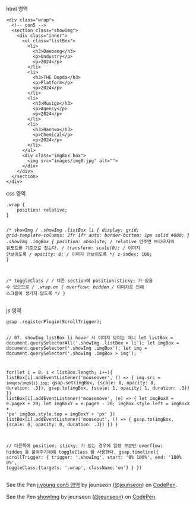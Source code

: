 <p>html 영역</p>
<pre><code class="language-html">&lt;div class=&quot;wrap&quot;&gt;
  &lt;!-- con5 --&gt;
  &lt;section class=&quot;showImg&quot;&gt;
    &lt;div class=&quot;inner&quot;&gt;
      &lt;ul class=&quot;listBox&quot;&gt;
        &lt;li&gt;
          &lt;h3&gt;Daebang&lt;/h3&gt;
          &lt;p&gt;Undustry&lt;/p&gt;
          &lt;p&gt;2024&lt;/p&gt;
        &lt;/li&gt;
        &lt;li&gt;
          &lt;h3&gt;THE Dopda&lt;/h3&gt;
          &lt;p&gt;Platform&lt;/p&gt;
          &lt;p&gt;2024&lt;/p&gt;
        &lt;/li&gt;
        &lt;li&gt;
          &lt;h3&gt;Musign&lt;/h3&gt;
          &lt;p&gt;Agency&lt;/p&gt;
          &lt;p&gt;2024&lt;/p&gt;
        &lt;/li&gt;
        &lt;li&gt;
          &lt;h3&gt;Hanhwa&lt;/h3&gt;
          &lt;p&gt;Chemical&lt;/p&gt;
          &lt;p&gt;2024&lt;/p&gt;
        &lt;/li&gt;
      &lt;/ul&gt;
      &lt;div class=&quot;imgBox box&quot;&gt;
        &lt;img src=&quot;images/img0.jpg&quot; alt=&quot;&quot;&gt;
      &lt;/div&gt;
    &lt;/div&gt;
  &lt;/section&gt;  
&lt;/div&gt;</code></pre>
<p>css 영역</p>
<pre><code class="language-css">.wrap {
    position: relative;
}

/* showImg */
.showImg .listBox li {
    display: grid;
    grid-template-columns: 2fr 1fr auto;
    border-bottom: 1px solid #000;
}
.showImg .imgBox {
    position: absolute; 
    /*  relative 안주면 브라우저의 뷰포트를 기준으로 잡는다.  */
    transform: scale(0);
    /*  이미지 안보이도록  */
    opacity: 0;
   /*  이미지 안보이도록  */
    z-index: 100;
}

/* toggleClass */
/*  다른 section에 position:sticky; 가 있을 수 있으므로  */
.wrap.on {
  overflow: hidden
  /*  이미지로 인해 스크롤이 생기지 않도록  */
}</code></pre>
<p>js 영역</p>
<pre><code class="language-js">gsap .registerPlugin(ScrollTrigger);

// 07. showImg listBox li hover 시 이미지 보이는 애니
let listBox = document.querySelectorAll(&#39;.showImg .listBox &gt; li&#39;);
let imgBox = document.querySelector(&#39;.showImg .imgBox&#39;);
let img = document.querySelector(&#39;.showImg .imgBox &gt; img&#39;);

for(let i = 0; i &lt; listBox.length; i++){
  listBox[i].addEventListener(&#39;mouseover&#39;, () =&gt; {
    img.src = `images/img${i}.jpg`;
    gsap.set(imgBox, {scale: 0, opacity: 0, duration: .3}),
    gsap.to(imgBox, {scale: 1, opacity: 1, duration: .3})
  })
  listBox[i].addEventListener(&#39;mousemove&#39;, (e) =&gt; {
    let imgBoxX = e.pageX + 20;
    let imgBoxY = e.pageY - 20;
    imgBox.style.left = imgBoxX + &#39;px&#39;
    imgBox.style.top = imgBoxY + &#39;px&#39;
  })
  listBox[i].addEventListener(&#39;mouseout&#39;, () =&gt; {
    gsap.to(imgBox, {scale: 0, opacity: 0, duration: .3})
  })
}

// 다른쪽에 position: sticky; 가 있는 경우에 일정 부분만  overflow: hidden 을 붙여주기위해 toggleClass 를 사용한다.
gsap.timeline({
  scrollTrigger: {
    trigger: &#39;.showImg&#39;,
    start: &#39;0% 100%&#39;,
    end: &#39;100% 0%&#39;,
    toggleClass:{targets: &#39;.wrap&#39;, className:&#39;on&#39;}
  }
})</code></pre>


<p>See the Pen <a href="https://codepen.io/jeunseon/pen/JjQEPQG">j.young con5 영역</a> by jeunseon (<a href="https://codepen.io/jeunseon">@jeunseon</a>) on <a href="https://codepen.io">CodePen</a>.</p>
<script src="https://cpwebassets.codepen.io/assets/embed/ei.js"></script>




<p>See the Pen <a href="https://codepen.io/jeunseon/pen/BagVzRm">showImg</a> by jeunseon (<a href="https://codepen.io/jeunseon">@jeunseon</a>) on <a href="https://codepen.io">CodePen</a>.</p>
<script src="https://cpwebassets.codepen.io/assets/embed/ei.js"></script>